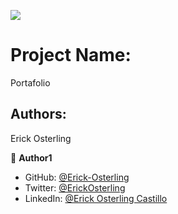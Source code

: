![](https://img.shields.io/badge/Microverse-blueviolet)

# Project Name: 
Portafolio


## Authors: 
Erick Osterling

👤 **Author1**

- GitHub: [@Erick-Osterling](https://github.com/Erick-Osterling)
- Twitter: [@ErickOsterling](https://twitter.com/ErickOsterling)
- LinkedIn: [@Erick Osterling Castillo](https://www.linkedin.com/in/erick-osterling-castillo-49b569104/)


